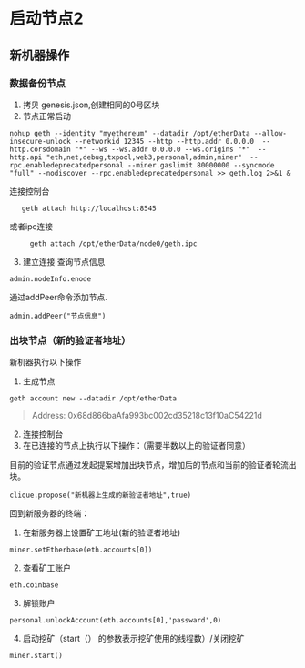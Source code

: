 
# 启动节点2
## 新机器操作
### 数据备份节点
1. 拷贝 genesis.json,创建相同的0号区块
2. 节点正常启动
```golang
nohup geth --identity "myethereum" --datadir /opt/etherData --allow-insecure-unlock --networkid 12345 --http --http.addr 0.0.0.0  --http.corsdomain "*" --ws --ws.addr 0.0.0.0 --ws.origins "*"  --http.api "eth,net,debug,txpool,web3,personal,admin,miner"  --rpc.enabledeprecatedpersonal --miner.gaslimit 80000000 --syncmode "full" --nodiscover --rpc.enabledeprecatedpersonal >> geth.log 2>&1 &
```
连接控制台
```shell
   geth attach http://localhost:8545
```
或者ipc连接
```shell
     geth attach /opt/etherData/node0/geth.ipc
```
3. 建立连接
查询节点信息
```golang
admin.nodeInfo.enode
```
通过addPeer命令添加节点.
```golang
admin.addPeer("节点信息")
```

### 出块节点（新的验证者地址）
新机器执行以下操作
1. 生成节点
```golang
geth account new --datadir /opt/etherData
```
> Address: 0x68d866baAfa993bc002cd35218c13f10aC54221d

2. 连接控制台
3. 在已连接的节点上执行以下操作：（需要半数以上的验证者同意）

目前的验证节点通过发起提案增加出块节点，增加后的节点和当前的验证者轮流出块。

```shell
clique.propose("新机器上生成的新验证者地址",true)
```

回到新服务器的终端：

1. 在新服务器上设置矿工地址(新的验证者地址)
```golang
miner.setEtherbase(eth.accounts[0])
```
2. 查看矿工账户
```golang
eth.coinbase
```
3. 解锁账户
```golang
personal.unlockAccount(eth.accounts[0],'passward',0)
```
4. 启动挖矿（start（） 的参数表示挖矿使用的线程数）/关闭挖矿
```golang
miner.start()
```